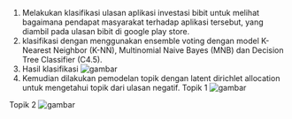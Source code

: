 1. Melakukan klasifikasi ulasan aplikasi investasi bibit untuk melihat bagaimana pendapat masyarakat terhadap aplikasi tersebut, yang diambil pada ulasan bibit di google play store.
2. klasifikasi dengan menggunakan ensemble voting dengan model K-Nearest Neighbor (K-NN), Multinomial Naive Bayes (MNB) dan Decision Tree Classifier (C4.5).
3. Hasil klasifikasi
   ![gambar](https://github.com/user-attachments/assets/658258f8-fb21-48c4-906c-0eb527a48b01)
4. Kemudian dilakukan pemodelan topik dengan latent dirichlet allocation untuk mengetahui topik dari ulasan negatif.
Topik 1
![gambar](https://github.com/user-attachments/assets/274ff72b-fbad-48ff-bcee-d7d7a7f67c72)

Topik 2
![gambar](https://github.com/user-attachments/assets/4494baa5-f445-40b3-956f-932341fef722)
